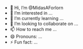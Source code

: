 - 👋 Hi, I’m @MidasAForlorn
- 👀 I’m interested in ...
- 🌱 I’m currently learning ...
- 💞️ I’m looking to collaborate on ...
- 📫 How to reach me ...
- 😄 Pronouns: ...
- ⚡ Fun fact: ...

<!---
MidasAForlorn/MidasAForlorn is a ✨ special ✨ repository because its `README.md` (this file) appears on your GitHub profile.
You can click the Preview link to take a look at your changes.
--->
